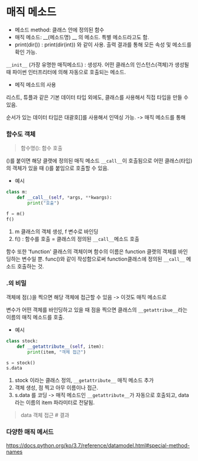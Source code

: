 # 매직 메소드

* 메소드 method: 클래스 안에 정의된 함수
* 매직 메소드: __(메소드명) __ 의 메소드. 특별 메소드라고도 함. 
* print(dir()) : print(dir(int)) 와 같이 사용. 출력 결과를 통해 모든 속성 및 메소드를 확인 가능. 

`__init__` (가장 유명한 매직메소드) : 생성자. 어떤 클래스의 인스턴스(객체)가 생성될 때 파이썬 인터프리터에 의해 자동으로 호출되는 메소드.

* 메직 메소드의 사용

리스트, 튜플과 같은 기본 데이터 타입 외에도, 클래스를 사용해서 직접 타입을 만들 수 있음.

순서가 있는 데이터 타입은 대괄호[]를 사용해서 인덱싱 가능. -> 매직 메소드를 통해

### 함수도 객체
> 함수명(): 함수 호출

()를 붙이면 해당 클랫에 정의된 매직 메소드 `__call__`이 호출됨으로 어떤 클래스(타입)의 객체가 있을 때 ()를 붙임으로 호출할 수 있음.

* 예시
```python
class m:
    def __call__(self, *args, **kwargs):
        print("호출")

f = m()
f()
```

1. m 클래스의 객체 생성, f 변수로 바인딩
2. f() : 함수를 호출 = 클래스의 정의된 `__call__`메소드 호출


함수 또한 'function' 클래스의 객체이며 함수의 이름은 function 클랫의 객체를 바인딩하는 변수일 뿐. func()와 같이 작성함으로써 function클래스에 정의된 `__call__` 메소드 호출하는 것.

### .의 비밀

객체에 점(.)을 찍으면 해당 객체에 접근할 수 있음 -> 이것도 매직 메소드로

변수가 어떤 객체를 바인딩하고 있을 때 점을 찍으면 클래스의 `__getattribue__`라는 이름의 매직 메소드를 호출.

* 예시
```python
class stock:
    def __getattribute__(self, item):
        print(item, "객체 접근")

s = stock()
s.data
```

1. stock 이라는 클래스 정의, `__getattribute__` 매직 메소드 추가
2. 객체 생성, 점 찍고 아무 이름이나 접근.
3. s.data 를 코딩 -> 매직 메소드인 `__getattribute__`가 자동으로 호출되고,
data라는 이름의 item 파라미터로 전달됨.
   
> data 객체 접근 # 결과

### 다양한 매직 메서드
https://docs.python.org/ko/3.7/reference/datamodel.html#special-method-names

